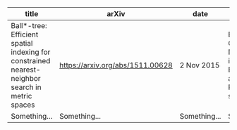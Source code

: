 | title | arXiv | date | tags |
| ------------- | ------------- | ------------- | ------------- |  
| Ball*-tree: Efficient spatial indexing for constrained nearest-neighbor search in metric spaces | https://arxiv.org/abs/1511.00628 | 2 Nov 2015 | Ball-tree, Constrained NN, Spatial indexing, Eigenvector analysis, Range search |
| Something... | Something... | Something... | Something... | 